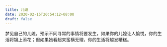 ```yaml
---
title: 儿媳
date: 2020-02-15T20:54:12+08:00
draft: false
---
```


梦见自己的儿媳，预示不同寻常的事情将要发生，如果你的儿媳让人愉悦，你的生活将锦上添花；但如果她看起来蛮横无理，你的生活将越发糟糕。

